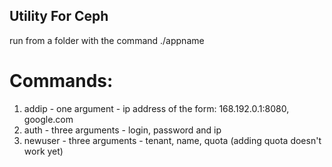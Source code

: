 ## Utility For Ceph

run from a folder with the command ./appname

# Commands:
1) addip - one argument - ip address of the form: 168.192.0.1:8080, google.com
2) auth - three arguments - login, password and ip
3) newuser - three arguments - tenant, name, quota (adding quota doesn't work yet)
